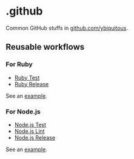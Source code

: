 # .github

Common GitHub stuffs in [github.com/ybiquitous](https://github.com/ybiquitous).

## Reusable workflows

### For Ruby

- [Ruby Test](.github/workflows/ruby-test-reusable.yml)
- [Ruby Release](.github/workflows/ruby-release-reusable.yml)

See an [example](.github/workflows/ruby-ci.yml).

### For Node.js

- [Node.js Test](.github/workflows/nodejs-test-reusable.yml)
- [Node.js Lint](.github/workflows/nodejs-lint-reusable.yml)
- [Node.js Release](.github/workflows/nodejs-release-reusable.yml)

See an [example](.github/workflows/nodejs-ci.yml).
